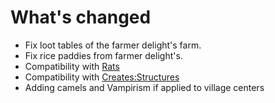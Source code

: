 # What's changed

+ Fix loot tables of the farmer delight's farm.
+ Fix rice paddies from farmer delight's.
+ Compatibility with [Rats](https://www.curseforge.com/minecraft/mc-mods/rats)
+ Compatibility with [Creates:Structures](https://www.curseforge.com/minecraft/mc-mods/create-structures)
+ Adding camels and Vampirism if applied to village centers
